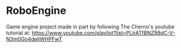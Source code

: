 # RoboEngine
Game engine project made in part by following The Cherno's youtube tutorial at: https://www.youtube.com/playlist?list=PLlrATfBNZ98dC-V-N3m0Go4deliWHPFwT
